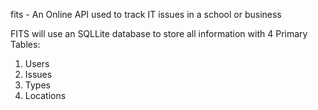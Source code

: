 fits - An Online API used to track IT issues in a school or business

FITS will use an SQLLite database to store all information with 4 Primary Tables:
  1. Users
  2. Issues
  3. Types
  4. Locations


